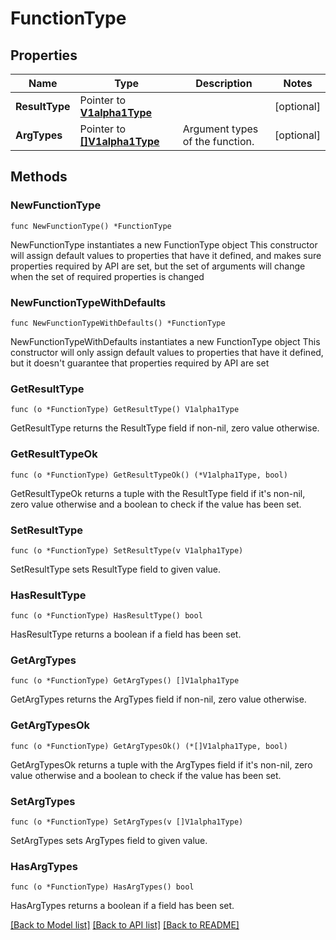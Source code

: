 # FunctionType

## Properties

Name | Type | Description | Notes
------------ | ------------- | ------------- | -------------
**ResultType** | Pointer to [**V1alpha1Type**](V1alpha1Type.md) |  | [optional] 
**ArgTypes** | Pointer to [**[]V1alpha1Type**](V1alpha1Type.md) | Argument types of the function. | [optional] 

## Methods

### NewFunctionType

`func NewFunctionType() *FunctionType`

NewFunctionType instantiates a new FunctionType object
This constructor will assign default values to properties that have it defined,
and makes sure properties required by API are set, but the set of arguments
will change when the set of required properties is changed

### NewFunctionTypeWithDefaults

`func NewFunctionTypeWithDefaults() *FunctionType`

NewFunctionTypeWithDefaults instantiates a new FunctionType object
This constructor will only assign default values to properties that have it defined,
but it doesn't guarantee that properties required by API are set

### GetResultType

`func (o *FunctionType) GetResultType() V1alpha1Type`

GetResultType returns the ResultType field if non-nil, zero value otherwise.

### GetResultTypeOk

`func (o *FunctionType) GetResultTypeOk() (*V1alpha1Type, bool)`

GetResultTypeOk returns a tuple with the ResultType field if it's non-nil, zero value otherwise
and a boolean to check if the value has been set.

### SetResultType

`func (o *FunctionType) SetResultType(v V1alpha1Type)`

SetResultType sets ResultType field to given value.

### HasResultType

`func (o *FunctionType) HasResultType() bool`

HasResultType returns a boolean if a field has been set.

### GetArgTypes

`func (o *FunctionType) GetArgTypes() []V1alpha1Type`

GetArgTypes returns the ArgTypes field if non-nil, zero value otherwise.

### GetArgTypesOk

`func (o *FunctionType) GetArgTypesOk() (*[]V1alpha1Type, bool)`

GetArgTypesOk returns a tuple with the ArgTypes field if it's non-nil, zero value otherwise
and a boolean to check if the value has been set.

### SetArgTypes

`func (o *FunctionType) SetArgTypes(v []V1alpha1Type)`

SetArgTypes sets ArgTypes field to given value.

### HasArgTypes

`func (o *FunctionType) HasArgTypes() bool`

HasArgTypes returns a boolean if a field has been set.


[[Back to Model list]](../README.md#documentation-for-models) [[Back to API list]](../README.md#documentation-for-api-endpoints) [[Back to README]](../README.md)


